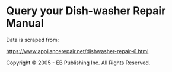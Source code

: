 # Query your Dish-washer Repair Manual

Data is scraped from:

https://www.appliancerepair.net/dishwasher-repair-6.html

Copyright © 2005 - EB Publishing Inc. All Rights Reserved.
